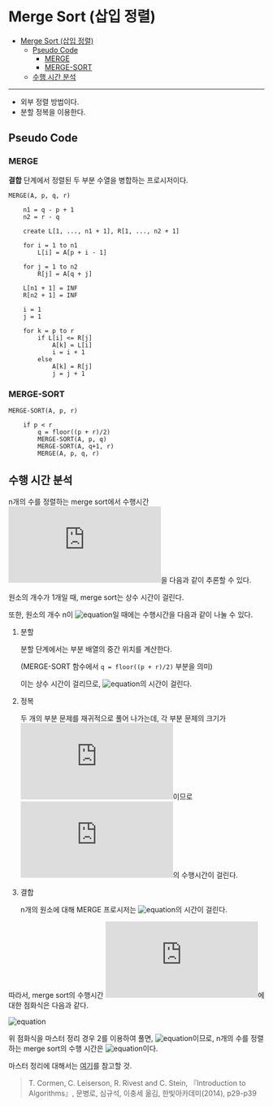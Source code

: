 # Merge Sort (삽입 정렬)

- [Merge Sort (삽입 정렬)](#merge-sort-삽입-정렬)
  - [Pseudo Code](#pseudo-code)
    - [MERGE](#merge)
    - [MERGE-SORT](#merge-sort)
  - [수행 시간 분석](#수행-시간-분석)

***

- 외부 정렬 방법이다.
- 분할 정복을 이용한다.

## Pseudo Code

### MERGE

**결합** 단계에서 정렬된 두 부분 수열을 병합하는 프로시저이다.

```
MERGE(A, p, q, r)

    n1 = q - p + 1
    n2 = r - q

    create L[1, ..., n1 + 1], R[1, ..., n2 + 1]

    for i = 1 to n1
        L[i] = A[p + i - 1]

    for j = 1 to n2
        R[j] = A[q + j]

    L[n1 + 1] = INF
    R[n2 + 1] = INF

    i = 1
    j = 1

    for k = p to r
        if L[i] <= R[j]
            A[k] = L[i]
            i = i + 1
        else
            A[k] = R[j]
            j = j + 1
```

### MERGE-SORT

```
MERGE-SORT(A, p, r)

    if p < r
        q = floor((p + r)/2)
        MERGE-SORT(A, p, q)
        MERGE-SORT(A, q+1, r)
        MERGE(A, p, q, r)
```

## 수행 시간 분석

n개의 수를 정렬하는 merge sort에서 수행시간 ![equation](https://latex.codecogs.com/svg.latex?T(n))을 다음과 같이 추론할 수 있다.

원소의 개수가 1개일 때, merge sort는 상수 시간이 걸린다.

또한, 원소의 개수 n이 ![equation](https://latex.codecogs.com/svg.latex?n<&space;1)일 때에는 수행시간을 다음과 같이 나눌 수 있다.

1. 분할
   
   분할 단계에서는 부분 배열의 중간 위치를 계산한다.
   
   (MERGE-SORT 함수에서 `q = floor((p + r)/2)` 부분을 의미)

   이는 상수 시간이 걸리므로, ![equation](https://latex.codecogs.com/svg.latex?\theta(1))의 시간이 걸린다.

2. 정복

    두 개의 부분 문제를 재귀적으로 풀어 나가는데, 각 부분 문제의 크기가 ![equation](https://latex.codecogs.com/svg.latex?n/2)이므로 ![equation](https://latex.codecogs.com/svg.latex?2T(n/2))의 수행시간이 걸린다.

3. 결합

    n개의 원소에 대해 MERGE 프로시저는 ![equation](https://latex.codecogs.com/svg.latex?\theta(n))의 시간이 걸린다.

따라서, merge sort의 수행시간 ![equation](https://latex.codecogs.com/svg.latex?T(n))에 대한 점화식은 다음과 같다.

![equation](https://latex.codecogs.com/svg.latex?T(n)=&space;\left\\{\begin{matrix}&space;\theta(1)&space;&&space;\text{if}\&space;n=1&space;\\\\&space;2T(n/2)&plus;cn&space;&&space;\text{if}\&space;n>1&space;\end{matrix}\right.)

위 점화식을 마스터 정리 경우 2를 이용하여 풀면, ![equation](https://latex.codecogs.com/svg.latex?T(n)=\theta(n\log{n}))이므로, n개의 수를 정렬하는 merge sort의 수행 시간은 ![equation](https://latex.codecogs.com/svg.latex?\theta(n\log{n}))이다.

마스터 정리에 대해서는 [여기](https://velog.io/@kjh107704/%EC%A0%90%ED%99%94%EC%8B%9D%EC%9D%84-%ED%92%80%EA%B8%B0-%EC%9C%84%ED%95%9C-%EB%B0%A9%EB%B2%95%EB%93%A4)를 참고할 것.


> T. Cormen, C. Leiserson, R. Rivest and C. Stein, 『Introduction to Algorithms』, 문병로, 심규석, 이충세 옮김, 한빛아카데미(2014), p29-p39<br>